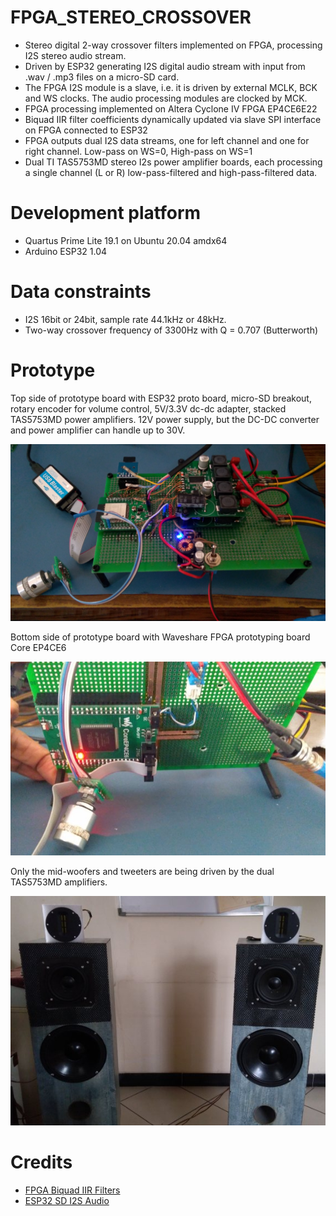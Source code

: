 # FPGA_STEREO_CROSSOVER

* Stereo digital 2-way crossover filters implemented on FPGA, processing I2S stereo audio stream. 
* Driven by ESP32 generating I2S digital audio stream with input from .wav / .mp3 files on a micro-SD card.  
* The FPGA I2S module is a slave, i.e. it is driven by external MCLK, BCK and WS clocks. The audio processing modules are clocked by MCK.
* FPGA processing implemented on Altera Cyclone IV FPGA EP4CE6E22
* Biquad IIR filter coefficients dynamically updated via slave SPI interface on FPGA connected to ESP32
* FPGA outputs dual I2S data streams, one for left channel and one for right channel. Low-pass on WS=0, High-pass on WS=1
* Dual TI TAS5753MD stereo I2s power amplifier boards, each processing a single channel (L or R)  low-pass-filtered and high-pass-filtered data.

# Development platform

* Quartus Prime Lite 19.1 on Ubuntu 20.04 amdx64
* Arduino ESP32 1.04

# Data constraints

* I2S 16bit or 24bit, sample rate 44.1kHz or 48kHz. 
* Two-way crossover frequency of 3300Hz with Q = 0.707 (Butterworth)

# Prototype

Top side of prototype board with ESP32 proto board, micro-SD breakout, rotary encoder for volume control, 5V/3.3V dc-dc adapter, stacked TAS5753MD power amplifiers. 12V power supply, but the DC-DC converter and power amplifier can handle up to 30V.

<img src="prototype_esp32_tas5753md.jpg" />

Bottom side of prototype board with Waveshare FPGA prototyping board Core EP4CE6

<img src="prototype_fpga.jpg" />

Only the mid-woofers and tweeters are being driven by the dual TAS5753MD amplifiers.

<img src="prototype_speakers.jpg" />

# Credits

* [FPGA Biquad IIR Filters](https://www.youtube.com/watch?v=eE6Qwv997cs)
* [ESP32 SD I2S Audio](https://github.com/schreibfaul1/ESP32-audioI2S)

